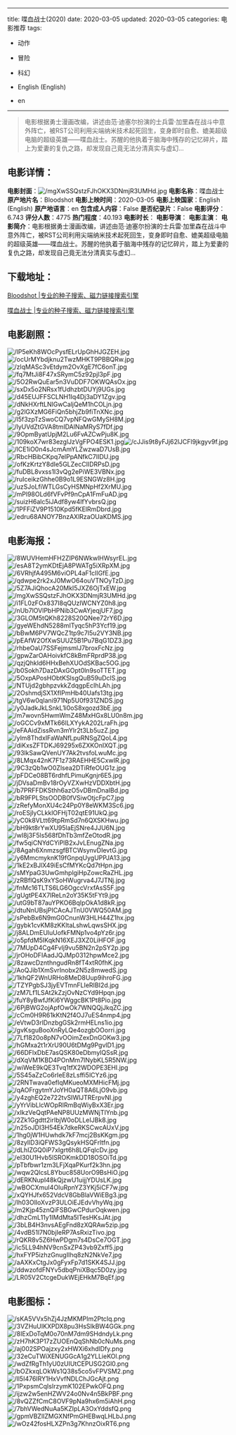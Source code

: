 
---
title: 喋血战士(2020)
date: 2020-03-05
updated: 2020-03-05
categories: 电影推荐
tags:
- 动作
- 冒险
- 科幻

- English (English)
- en
---


> 电影根据勇士漫画改编，讲述由范·迪塞尔扮演的士兵雷·加里森在战斗中意外阵亡，被RST公司利用尖端纳米技术起死回生，变身即时自愈、媲美超级电脑的超级英雄——喋血战士。苏醒的他执着于脑海中残存的记忆碎片，踏上为爱妻的复仇之路，却发现自己竟无法分清真实与虚幻...

## **电影详情**：

**电影封面**：<img src="https://image.tmdb.org/t/p/w200/mgXwSSQstzFJhOKX3DNmjR3UMHd.jpg" alt="/mgXwSSQstzFJhOKX3DNmjR3UMHd.jpg" title="/mgXwSSQstzFJhOKX3DNmjR3UMHd.jpg">
**电影名称**：喋血战士
**原产地片名**：Bloodshot
**电影上映时间**：2020-03-05
**电影上映国家**：English (English)
**原产地语言**：en
**包含成人内容**：False
**是否纪录片**：False
**电影评分**：6.743
**评分人数**：4775
**热门程度**：40.193
**电影时长**：
**电影导演**：
**电影主演**：
**电影简介**：电影根据勇士漫画改编，讲述由范·迪塞尔扮演的士兵雷·加里森在战斗中意外阵亡，被RST公司利用尖端纳米技术起死回生，变身即时自愈、媲美超级电脑的超级英雄——喋血战士。苏醒的他执着于脑海中残存的记忆碎片，踏上为爱妻的复仇之路，却发现自己竟无法分清真实与虚幻...

## **下载地址**：
[Bloodshot |专业的种子搜索、磁力链接搜索引擎](https://movie.amd794.com:2083/?search=Bloodshot&ordering=&mode=match_phrase&page_size=10&page=1)

[喋血战士 |专业的种子搜索、磁力链接搜索引擎](https://movie.amd794.com:2083/?search=%E5%96%8B%E8%A1%80%E6%88%98%E5%A3%AB&ordering=&mode=match_phrase&page_size=10&page=1)
 

## **电影剧照**：
<img src="https://image.tmdb.org/t/p/original/lP5eKh8WOcPysfELrUpGhHJGZEH.jpg" alt="/lP5eKh8WOcPysfELrUpGhHJGZEH.jpg" title="/lP5eKh8WOcPysfELrUpGhHJGZEH.jpg"><img src="https://image.tmdb.org/t/p/original/ocUrMYbdjknu2TwzMHKT9PBBQRw.jpg" alt="/ocUrMYbdjknu2TwzMHKT9PBBQRw.jpg" title="/ocUrMYbdjknu2TwzMHKT9PBBQRw.jpg"><img src="https://image.tmdb.org/t/p/original/zlqMASc3vEtdym2OvXgE7fC6onT.jpg" alt="/zlqMASc3vEtdym2OvXgE7fC6onT.jpg" title="/zlqMASc3vEtdym2OvXgE7fC6onT.jpg"><img src="https://image.tmdb.org/t/p/original/fq7MtJi8F47xSRymC5z92pjl3pF.jpg" alt="/fq7MtJi8F47xSRymC5z92pjl3pF.jpg" title="/fq7MtJi8F47xSRymC5z92pjl3pF.jpg"><img src="https://image.tmdb.org/t/p/original/5O2RwQuEar5n3VuDDF7OKWQAsOx.jpg" alt="/5O2RwQuEar5n3VuDDF7OKWQAsOx.jpg" title="/5O2RwQuEar5n3VuDDF7OKWQAsOx.jpg"><img src="https://image.tmdb.org/t/p/original/sxDx5o2NRsx1fUdhzbtDUYj9UGs.jpg" alt="/sxDx5o2NRsx1fUdhzbtDUYj9UGs.jpg" title="/sxDx5o2NRsx1fUdhzbtDUYj9UGs.jpg"><img src="https://image.tmdb.org/t/p/original/d45EUJFFSCLNH1Iq4Dj3aDY1Zgv.jpg" alt="/d45EUJFFSCLNH1Iq4Dj3aDY1Zgv.jpg" title="/d45EUJFFSCLNH1Iq4Dj3aDY1Zgv.jpg"><img src="https://image.tmdb.org/t/p/original/dNkHXrftLNlGwCaljQeM1hCOLjn.jpg" alt="/dNkHXrftLNlGwCaljQeM1hCOLjn.jpg" title="/dNkHXrftLNlGwCaljQeM1hCOLjn.jpg"><img src="https://image.tmdb.org/t/p/original/g2lGXzMG6FiQn5bhjZb9fiTnXNc.jpg" alt="/g2lGXzMG6FiQn5bhjZb9fiTnXNc.jpg" title="/g2lGXzMG6FiQn5bhjZb9fiTnXNc.jpg"><img src="https://image.tmdb.org/t/p/original/l5f3zpTzSwoCQ7vpNFQwGMySH8M.jpg" alt="/l5f3zpTzSwoCQ7vpNFQwGMySH8M.jpg" title="/l5f3zpTzSwoCQ7vpNFQwGMySH8M.jpg"><img src="https://image.tmdb.org/t/p/original/lyUVdZtGVA8tmIDAlNaMRyS7fDf.jpg" alt="/lyUVdZtGVA8tmIDAlNaMRyS7fDf.jpg" title="/lyUVdZtGVA8tmIDAlNaMRyS7fDf.jpg"><img src="https://image.tmdb.org/t/p/original/9OpmByatUpjM2Lu6FvAZCwPju8K.jpg" alt="/9OpmByatUpjM2Lu6FvAZCwPju8K.jpg" title="/9OpmByatUpjM2Lu6FvAZCwPju8K.jpg"><img src="https://image.tmdb.org/t/p/original/109koX7wr83ezglJzVgFPO4ESK1.jpg" alt="/109koX7wr83ezglJzVgFPO4ESK1.jpg" title="/109koX7wr83ezglJzVgFPO4ESK1.jpg"><img src="https://image.tmdb.org/t/p/original/cJJis9t8yFJj62lJCFl9jkgyv9f.jpg" alt="/cJJis9t8yFJj62lJCFl9jkgyv9f.jpg" title="/cJJis9t8yFJj62lJCFl9jkgyv9f.jpg"><img src="https://image.tmdb.org/t/p/original/lCE1iO0n4sJcmAmYLZwzwaD7UsB.jpg" alt="/lCE1iO0n4sJcmAmYLZwzwaD7UsB.jpg" title="/lCE1iO0n4sJcmAmYLZwzwaD7UsB.jpg"><img src="https://image.tmdb.org/t/p/original/RbcHBibCKpq7elPpANfkC7IIDU.jpg" alt="/RbcHBibCKpq7elPpANfkC7IIDU.jpg" title="/RbcHBibCKpq7elPpANfkC7IIDU.jpg"><img src="https://image.tmdb.org/t/p/original/ofKzKrtzY8dIe5GLZecClIDRPsD.jpg" alt="/ofKzKrtzY8dIe5GLZecClIDRPsD.jpg" title="/ofKzKrtzY8dIe5GLZecClIDRPsD.jpg"><img src="https://image.tmdb.org/t/p/original/fuDBL8vxss1I3vQg2ePiWE3VBNx.jpg" alt="/fuDBL8vxss1I3vQg2ePiWE3VBNx.jpg" title="/fuDBL8vxss1I3vQg2ePiWE3VBNx.jpg"><img src="https://image.tmdb.org/t/p/original/ruIceikzGhhe0B9o1L9ESNGWz8H.jpg" alt="/ruIceikzGhhe0B9o1L9ESNGWz8H.jpg" title="/ruIceikzGhhe0B9o1L9ESNGWz8H.jpg"><img src="https://image.tmdb.org/t/p/original/uzSJoLfiWTLGsCyHSMNpHf2XrMU.jpg" alt="/uzSJoLfiWTLGsCyHSMNpHf2XrMU.jpg" title="/uzSJoLfiWTLGsCyHSMNpHf2XrMU.jpg"><img src="https://image.tmdb.org/t/p/original/mPl98OLd6fVFvPf9nCpA1FmFuAD.jpg" alt="/mPl98OLd6fVFvPf9nCpA1FmFuAD.jpg" title="/mPl98OLd6fVFvPf9nCpA1FmFuAD.jpg"><img src="https://image.tmdb.org/t/p/original/suizH6alc5iJAdf8yw4lfYvbrsQ.jpg" alt="/suizH6alc5iJAdf8yw4lfYvbrsQ.jpg" title="/suizH6alc5iJAdf8yw4lfYvbrsQ.jpg"><img src="https://image.tmdb.org/t/p/original/1PFFiZV9P1510Kpd5fKElRmDbrd.jpg" alt="/1PFFiZV9P1510Kpd5fKElRmDbrd.jpg" title="/1PFFiZV9P1510Kpd5fKElRmDbrd.jpg"><img src="https://image.tmdb.org/t/p/original/edru68ANOY7BnzAXlRzaOUaKDMS.jpg" alt="/edru68ANOY7BnzAXlRzaOUaKDMS.jpg" title="/edru68ANOY7BnzAXlRzaOUaKDMS.jpg">

## **电影海报**：
<img src="https://image.tmdb.org/t/p/original/8WUVHemHFH2ZIP6NWkwlHWsyrEL.jpg" alt="/8WUVHemHFH2ZIP6NWkwlHWsyrEL.jpg" title="/8WUVHemHFH2ZIP6NWkwlHWsyrEL.jpg"><img src="https://image.tmdb.org/t/p/original/esA8T2ymKDtEjA8PWATg5iXRpXM.jpg" alt="/esA8T2ymKDtEjA8PWATg5iXRpXM.jpg" title="/esA8T2ymKDtEjA8PWATg5iXRpXM.jpg"><img src="https://image.tmdb.org/t/p/original/6VRhjfA495M6viOPL4aF1cIlGfE.jpg" alt="/6VRhjfA495M6viOPL4aF1cIlGfE.jpg" title="/6VRhjfA495M6viOPL4aF1cIlGfE.jpg"><img src="https://image.tmdb.org/t/p/original/qdwpe2rk2xJ0MwO64ouVTNOyTzD.jpg" alt="/qdwpe2rk2xJ0MwO64ouVTNOyTzD.jpg" title="/qdwpe2rk2xJ0MwO64ouVTNOyTzD.jpg"><img src="https://image.tmdb.org/t/p/original/5Z7AJiQhocA20MkI5JXZ6OjTxEW.jpg" alt="/5Z7AJiQhocA20MkI5JXZ6OjTxEW.jpg" title="/5Z7AJiQhocA20MkI5JXZ6OjTxEW.jpg"><img src="https://image.tmdb.org/t/p/original/mgXwSSQstzFJhOKX3DNmjR3UMHd.jpg" alt="/mgXwSSQstzFJhOKX3DNmjR3UMHd.jpg" title="/mgXwSSQstzFJhOKX3DNmjR3UMHd.jpg"><img src="https://image.tmdb.org/t/p/original/i1FL0zFOx837I8qQUzIWCNYZ0h8.jpg" alt="/i1FL0zFOx837I8qQUzIWCNYZ0h8.jpg" title="/i1FL0zFOx837I8qQUzIWCNYZ0h8.jpg"><img src="https://image.tmdb.org/t/p/original/nUb7lOVlPbHPNib3CwAYjeqjUF7.jpg" alt="/nUb7lOVlPbHPNib3CwAYjeqjUF7.jpg" title="/nUb7lOVlPbHPNib3CwAYjeqjUF7.jpg"><img src="https://image.tmdb.org/t/p/original/3GLOM5tQKh8228S20QNee72rY6D.jpg" alt="/3GLOM5tQKh8228S20QNee72rY6D.jpg" title="/3GLOM5tQKh8228S20QNee72rY6D.jpg"><img src="https://image.tmdb.org/t/p/original/gyeWEhdN5288mITyqc5hP3Ycf19.jpg" alt="/gyeWEhdN5288mITyqc5hP3Ycf19.jpg" title="/gyeWEhdN5288mITyqc5hP3Ycf19.jpg"><img src="https://image.tmdb.org/t/p/original/bBwM6PV7WQcZ1tp9c7l5u2VY3NB.jpg" alt="/bBwM6PV7WQcZ1tp9c7l5u2VY3NB.jpg" title="/bBwM6PV7WQcZ1tp9c7l5u2VY3NB.jpg"><img src="https://image.tmdb.org/t/p/original/pEAfW2OfXwSUUZ5B1Pu7BqG1DZ3.jpg" alt="/pEAfW2OfXwSUUZ5B1Pu7BqG1DZ3.jpg" title="/pEAfW2OfXwSUUZ5B1Pu7BqG1DZ3.jpg"><img src="https://image.tmdb.org/t/p/original/rhbeOaU7SSFejmsmlJ7broxFcNz.jpg" alt="/rhbeOaU7SSFejmsmlJ7broxFcNz.jpg" title="/rhbeOaU7SSFejmsmlJ7broxFcNz.jpg"><img src="https://image.tmdb.org/t/p/original/gpwZarOAHoivkfC8kBmFRprdP38.jpg" alt="/gpwZarOAHoivkfC8kBmFRprdP38.jpg" title="/gpwZarOAHoivkfC8kBmFRprdP38.jpg"><img src="https://image.tmdb.org/t/p/original/qzjQhkld6HHxBehXUOdSKBac5OG.jpg" alt="/qzjQhkld6HHxBehXUOdSKBac5OG.jpg" title="/qzjQhkld6HHxBehXUOdSKBac5OG.jpg"><img src="https://image.tmdb.org/t/p/original/b0Sokh7DazDAxGOpt0ln9soTTET.jpg" alt="/b0Sokh7DazDAxGOpt0ln9soTTET.jpg" title="/b0Sokh7DazDAxGOpt0ln9soTTET.jpg"><img src="https://image.tmdb.org/t/p/original/5OxpAPosHObtKSlsgQuB59uDclS.jpg" alt="/5OxpAPosHObtKSlsgQuB59uDclS.jpg" title="/5OxpAPosHObtKSlsgQuB59uDclS.jpg"><img src="https://image.tmdb.org/t/p/original/NTUjd2gbhpzvkkZdqgpEcIhLAh.jpg" alt="/NTUjd2gbhpzvkkZdqgpEcIhLAh.jpg" title="/NTUjd2gbhpzvkkZdqgpEcIhLAh.jpg"><img src="https://image.tmdb.org/t/p/original/2OshmdjSX1XfIPmHb40Uafs13tg.jpg" alt="/2OshmdjSX1XfIPmHb40Uafs13tg.jpg" title="/2OshmdjSX1XfIPmHb40Uafs13tg.jpg"><img src="https://image.tmdb.org/t/p/original/tgV6w0qIani971Np5U0f931ZNDS.jpg" alt="/tgV6w0qIani971Np5U0f931ZNDS.jpg" title="/tgV6w0qIani971Np5U0f931ZNDS.jpg"><img src="https://image.tmdb.org/t/p/original/y0JadkJkLSnkL1i0oS8xgozd3bE.jpg" alt="/y0JadkJkLSnkL1i0oS8xgozd3bE.jpg" title="/y0JadkJkLSnkL1i0oS8xgozd3bE.jpg"><img src="https://image.tmdb.org/t/p/original/m7wovn5HwmWmZ48MxHGx8LU0n8m.jpg" alt="/m7wovn5HwmWmZ48MxHGx8LU0n8m.jpg" title="/m7wovn5HwmWmZ48MxHGx8LU0n8m.jpg"><img src="https://image.tmdb.org/t/p/original/oGCCv9xMTk66lLXYykA202LraFh.jpg" alt="/oGCCv9xMTk66lLXYykA202LraFh.jpg" title="/oGCCv9xMTk66lLXYykA202LraFh.jpg"><img src="https://image.tmdb.org/t/p/original/eFAAidZissRvn3mYlr2t3Lb5uzZ.jpg" alt="/eFAAidZissRvn3mYlr2t3Lb5uzZ.jpg" title="/eFAAidZissRvn3mYlr2t3Lb5uzZ.jpg"><img src="https://image.tmdb.org/t/p/original/ylm8ThdxIFaWaNfLpuRNSgZQoL4.jpg" alt="/ylm8ThdxIFaWaNfLpuRNSgZQoL4.jpg" title="/ylm8ThdxIFaWaNfLpuRNSgZQoL4.jpg"><img src="https://image.tmdb.org/t/p/original/diKxsZFTDKJ69295x6ZXKOnIXQT.jpg" alt="/diKxsZFTDKJ69295x6ZXKOnIXQT.jpg" title="/diKxsZFTDKJ69295x6ZXKOnIXQT.jpg"><img src="https://image.tmdb.org/t/p/original/93lkSawQVenUY7Ak2tvsfoLwuMc.jpg" alt="/93lkSawQVenUY7Ak2tvsfoLwuMc.jpg" title="/93lkSawQVenUY7Ak2tvsfoLwuMc.jpg"><img src="https://image.tmdb.org/t/p/original/8LMqx42nK7F1z73RAEHHE5CxwIR.jpg" alt="/8LMqx42nK7F1z73RAEHHE5CxwIR.jpg" title="/8LMqx42nK7F1z73RAEHHE5CxwIR.jpg"><img src="https://image.tmdb.org/t/p/original/9C3zQb1wO0Zlsea2DTiRfeOUG1z.jpg" alt="/9C3zQb1wO0Zlsea2DTiRfeOUG1z.jpg" title="/9C3zQb1wO0Zlsea2DTiRfeOUG1z.jpg"><img src="https://image.tmdb.org/t/p/original/pFDCe08BT6rdhfLPimuKgnjr6E5.jpg" alt="/pFDCe08BT6rdhfLPimuKgnjr6E5.jpg" title="/pFDCe08BT6rdhfLPimuKgnjr6E5.jpg"><img src="https://image.tmdb.org/t/p/original/jDVsaDmBv18rOyVZXwHzVDDXbtH.jpg" alt="/jDVsaDmBv18rOyVZXwHzVDDXbtH.jpg" title="/jDVsaDmBv18rOyVZXwHzVDDXbtH.jpg"><img src="https://image.tmdb.org/t/p/original/b7PRFFDKSthh6azO5vDBmDnaIBd.jpg" alt="/b7PRFFDKSthh6azO5vDBmDnaIBd.jpg" title="/b7PRFFDKSthh6azO5vDBmDnaIBd.jpg"><img src="https://image.tmdb.org/t/p/original/bR9FPLStsOODB0fVSiwOtjcFpC7.jpg" alt="/bR9FPLStsOODB0fVSiwOtjcFpC7.jpg" title="/bR9FPLStsOODB0fVSiwOtjcFpC7.jpg"><img src="https://image.tmdb.org/t/p/original/zRefyMonXU4c24Pp0Y8eWKM3Sc6.jpg" alt="/zRefyMonXU4c24Pp0Y8eWKM3Sc6.jpg" title="/zRefyMonXU4c24Pp0Y8eWKM3Sc6.jpg"><img src="https://image.tmdb.org/t/p/original/roESjIyCLkklOFHjT02qtE91UkQ.jpg" alt="/roESjIyCLkklOFHjT02qtE91UkQ.jpg" title="/roESjIyCLkklOFHjT02qtE91UkQ.jpg"><img src="https://image.tmdb.org/t/p/original/yC0k8VLtt69tpRmSd7n6QXSKHwu.jpg" alt="/yC0k8VLtt69tpRmSd7n6QXSKHwu.jpg" title="/yC0k8VLtt69tpRmSd7n6QXSKHwu.jpg"><img src="https://image.tmdb.org/t/p/original/bH9kt8rYwXU95laEjSNre4JJU6N.jpg" alt="/bH9kt8rYwXU95laEjSNre4JJU6N.jpg" title="/bH9kt8rYwXU95laEjSNre4JJU6N.jpg"><img src="https://image.tmdb.org/t/p/original/wI8j3F5ls568fDhTb3mfZeOtodR.jpg" alt="/wI8j3F5ls568fDhTb3mfZeOtodR.jpg" title="/wI8j3F5ls568fDhTb3mfZeOtodR.jpg"><img src="https://image.tmdb.org/t/p/original/fw5qiCNYdCYiPlB2xJvLEnugZNa.jpg" alt="/fw5qiCNYdCYiPlB2xJvLEnugZNa.jpg" title="/fw5qiCNYdCYiPlB2xJvLEnugZNa.jpg"><img src="https://image.tmdb.org/t/p/original/8Agah6XnmzsgfBTCWsynvDIevtG.jpg" alt="/8Agah6XnmzsgfBTCWsynvDIevtG.jpg" title="/8Agah6XnmzsgfBTCWsynvDIevtG.jpg"><img src="https://image.tmdb.org/t/p/original/y6MmcmyknK19fGnpqUygUPPJA13.jpg" alt="/y6MmcmyknK19fGnpqUygUPPJA13.jpg" title="/y6MmcmyknK19fGnpqUygUPPJA13.jpg"><img src="https://image.tmdb.org/t/p/original/1kE2xBJlX49iEsCfMYKcQd7tHpn.jpg" alt="/1kE2xBJlX49iEsCfMYKcQd7tHpn.jpg" title="/1kE2xBJlX49iEsCfMYKcQd7tHpn.jpg"><img src="https://image.tmdb.org/t/p/original/sMYpaG3UwGmhplgiHpZowcRaZHL.jpg" alt="/sMYpaG3UwGmhplgiHpZowcRaZHL.jpg" title="/sMYpaG3UwGmhplgiHpZowcRaZHL.jpg"><img src="https://image.tmdb.org/t/p/original/zRBflQsK9xYSoHWugrva4J7JTNj.jpg" alt="/zRBflQsK9xYSoHWugrva4J7JTNj.jpg" title="/zRBflQsK9xYSoHWugrva4J7JTNj.jpg"><img src="https://image.tmdb.org/t/p/original/fnMc16TLTS6LG6OgccVrxfAsS5F.jpg" alt="/fnMc16TLTS6LG6OgccVrxfAsS5F.jpg" title="/fnMc16TLTS6LG6OgccVrxfAsS5F.jpg"><img src="https://image.tmdb.org/t/p/original/gUgtPE4X7lReLn2oY35K5tFYt9.jpg" alt="/gUgtPE4X7lReLn2oY35K5tFYt9.jpg" title="/gUgtPE4X7lReLn2oY35K5tFYt9.jpg"><img src="https://image.tmdb.org/t/p/original/utG9bT87auYPKO6BqIpOkA1d8kR.jpg" alt="/utG9bT87auYPKO6BqIpOkA1d8kR.jpg" title="/utG9bT87auYPKO6BqIpOkA1d8kR.jpg"><img src="https://image.tmdb.org/t/p/original/dtuNnUBsjPICAcAJTnU0VWQ50AM.jpg" alt="/dtuNnUBsjPICAcAJTnU0VWQ50AM.jpg" title="/dtuNnUBsjPICAcAJTnU0VWQ50AM.jpg"><img src="https://image.tmdb.org/t/p/original/sPebBx6N9mG0CnunW3HLH44Z1hx.jpg" alt="/sPebBx6N9mG0CnunW3HLH44Z1hx.jpg" title="/sPebBx6N9mG0CnunW3HLH44Z1hx.jpg"><img src="https://image.tmdb.org/t/p/original/gybk1cvKM8zKKltaLshwLqwsSHX.jpg" alt="/gybk1cvKM8zKKltaLshwLqwsSHX.jpg" title="/gybk1cvKM8zKKltaLshwLqwsSHX.jpg"><img src="https://image.tmdb.org/t/p/original/j8ALDmEUluUofkFMNp1vo4pYz6r.jpg" alt="/j8ALDmEUluUofkFMNp1vo4pYz6r.jpg" title="/j8ALDmEUluUofkFMNp1vo4pYz6r.jpg"><img src="https://image.tmdb.org/t/p/original/o5pfdM5IKqkN16XEJ3XZ0LiHFOF.jpg" alt="/o5pfdM5IKqkN16XEJ3XZ0LiHFOF.jpg" title="/o5pfdM5IKqkN16XEJ3XZ0LiHFOF.jpg"><img src="https://image.tmdb.org/t/p/original/7MUpD4Cg4FvIj9vu5BN2n2pSY2p.jpg" alt="/7MUpD4Cg4FvIj9vu5BN2n2pSY2p.jpg" title="/7MUpD4Cg4FvIj9vu5BN2n2pSY2p.jpg"><img src="https://image.tmdb.org/t/p/original/jrOHoDFIAadJQJMp0312hpwMce2.jpg" alt="/jrOHoDFIAadJQJMp0312hpwMce2.jpg" title="/jrOHoDFIAadJQJMp0312hpwMce2.jpg"><img src="https://image.tmdb.org/t/p/original/8zawcDznthngudRn8fT4xtR0fhK.jpg" alt="/8zawcDznthngudRn8fT4xtR0fhK.jpg" title="/8zawcDznthngudRn8fT4xtR0fhK.jpg"><img src="https://image.tmdb.org/t/p/original/AoQJib1XmSvrInobx2N5z8mwedS.jpg" alt="/AoQJib1XmSvrInobx2N5z8mwedS.jpg" title="/AoQJib1XmSvrInobx2N5z8mwedS.jpg"><img src="https://image.tmdb.org/t/p/original/1khQF2WnURHo8MeD8Uup9ihroFG.jpg" alt="/1khQF2WnURHo8MeD8Uup9ihroFG.jpg" title="/1khQF2WnURHo8MeD8Uup9ihroFG.jpg"><img src="https://image.tmdb.org/t/p/original/TZYPgbSJ3jyEVTmnFLIeRIBI2d.jpg" alt="/TZYPgbSJ3jyEVTmnFLIeRIBI2d.jpg" title="/TZYPgbSJ3jyEVTmnFLIeRIBI2d.jpg"><img src="https://image.tmdb.org/t/p/original/zM7Lf1LSAt2kZzjOvNzCYd9Hpqn.jpg" alt="/zM7Lf1LSAt2kZzjOvNzCYd9Hpqn.jpg" title="/zM7Lf1LSAt2kZzjOvNzCYd9Hpqn.jpg"><img src="https://image.tmdb.org/t/p/original/fuY8yBwfJfKi6YWggcBK1Pt8Pio.jpg" alt="/fuY8yBwfJfKi6YWggcBK1Pt8Pio.jpg" title="/fuY8yBwfJfKi6YWggcBK1Pt8Pio.jpg"><img src="https://image.tmdb.org/t/p/original/6PjBWG2ojApfOwOk7WNQQjJkqZC.jpg" alt="/6PjBWG2ojApfOwOk7WNQQjJkqZC.jpg" title="/6PjBWG2ojApfOwOk7WNQQjJkqZC.jpg"><img src="https://image.tmdb.org/t/p/original/cCm0H9R61kKtN2f4OJ7uES4nmp4.jpg" alt="/cCm0H9R61kKtN2f4OJ7uES4nmp4.jpg" title="/cCm0H9R61kKtN2f4OJ7uES4nmp4.jpg"><img src="https://image.tmdb.org/t/p/original/eVtwD3rlDnzbgGSk2rmHELns1io.jpg" alt="/eVtwD3rlDnzbgGSk2rmHELns1io.jpg" title="/eVtwD3rlDnzbgGSk2rmHELns1io.jpg"><img src="https://image.tmdb.org/t/p/original/gvKsguBooXnRyLQe4ozgbOOorri.jpg" alt="/gvKsguBooXnRyLQe4ozgbOOorri.jpg" title="/gvKsguBooXnRyLQe4ozgbOOorri.jpg"><img src="https://image.tmdb.org/t/p/original/7Lf1820o8pN7vOOimZexDnGOKw3.jpg" alt="/7Lf1820o8pN7vOOimZexDnGOKw3.jpg" title="/7Lf1820o8pN7vOOimZexDnGOKw3.jpg"><img src="https://image.tmdb.org/t/p/original/hGMxa2t1rXrU90U6tDMg9PgvlD1.jpg" alt="/hGMxa2t1rXrU90U6tDMg9PgvlD1.jpg" title="/hGMxa2t1rXrU90U6tDMg9PgvlD1.jpg"><img src="https://image.tmdb.org/t/p/original/66DFlxDbE7asQSK80eDbmylQSsR.jpg" alt="/66DFlxDbE7asQSK80eDbmylQSsR.jpg" title="/66DFlxDbE7asQSK80eDbmylQSsR.jpg"><img src="https://image.tmdb.org/t/p/original/dXqVM1KBD4POnMm7lNybKL5R5NW.jpg" alt="/dXqVM1KBD4POnMm7lNybKL5R5NW.jpg" title="/dXqVM1KBD4POnMm7lNybKL5R5NW.jpg"><img src="https://image.tmdb.org/t/p/original/wiWeE9kQE3Tvq1tfX2WDOPE3EHI.jpg" alt="/wiWeE9kQE3Tvq1tfX2WDOPE3EHI.jpg" title="/wiWeE9kQE3Tvq1tfX2WDOPE3EHI.jpg"><img src="https://image.tmdb.org/t/p/original/5S45aZzCo6rIeE8zLsffi5lCYz6.jpg" alt="/5S45aZzCo6rIeE8zLsffi5lCYz6.jpg" title="/5S45aZzCo6rIeE8zLsffi5lCYz6.jpg"><img src="https://image.tmdb.org/t/p/original/2RNTwava0efIqMKueoMXMHicFMj.jpg" alt="/2RNTwava0efIqMKueoMXMHicFMj.jpg" title="/2RNTwava0efIqMKueoMXMHicFMj.jpg"><img src="https://image.tmdb.org/t/p/original/qAOFrgytmYJoYH0aQT8A6LjO9vb.jpg" alt="/qAOFrgytmYJoYH0aQT8A6LjO9vb.jpg" title="/qAOFrgytmYJoYH0aQT8A6LjO9vb.jpg"><img src="https://image.tmdb.org/t/p/original/y4zghEQ2e722tvSIWlJTRErpvNI.jpg" alt="/y4zghEQ2e722tvSIWlJTRErpvNI.jpg" title="/y4zghEQ2e722tvSIWlJTRErpvNI.jpg"><img src="https://image.tmdb.org/t/p/original/yYrVibLlcWOpRIRmBqWiyBxX3Er.jpg" alt="/yYrVibLlcWOpRIRmBqWiyBxX3Er.jpg" title="/yYrVibLlcWOpRIRmBqWiyBxX3Er.jpg"><img src="https://image.tmdb.org/t/p/original/xIkzVeQqtPAeNP8UUzMWNjTIYnb.jpg" alt="/xIkzVeQqtPAeNP8UUzMWNjTIYnb.jpg" title="/xIkzVeQqtPAeNP8UUzMWNjTIYnb.jpg"><img src="https://image.tmdb.org/t/p/original/2Zk1Ggdtt2irIbjW0oDLLeIJBk8.jpg" alt="/2Zk1Ggdtt2irIbjW0oDLLeIJBk8.jpg" title="/2Zk1Ggdtt2irIbjW0oDLLeIJBk8.jpg"><img src="https://image.tmdb.org/t/p/original/n25oJDI3H54Ek7dkeRKSCwcAUxV.jpg" alt="/n25oJDI3H54Ek7dkeRKSCwcAUxV.jpg" title="/n25oJDI3H54Ek7dkeRKSCwcAUxV.jpg"><img src="https://image.tmdb.org/t/p/original/1hg0jW1HUwhdk7kF7mcj2BsKKgm.jpg" alt="/1hg0jW1HUwhdk7kF7mcj2BsKKgm.jpg" title="/1hg0jW1HUwhdk7kF7mcj2BsKKgm.jpg"><img src="https://image.tmdb.org/t/p/original/8zyllD3iQFWS3gQsykHSQFrltfn.jpg" alt="/8zyllD3iQFWS3gQsykHSQFrltfn.jpg" title="/8zyllD3iQFWS3gQsykHSQFrltfn.jpg"><img src="https://image.tmdb.org/t/p/original/dLhIZGQ0iP7xIgrt6h8LQFqlcDv.jpg" alt="/dLhIZGQ0iP7xIgrt6h8LQFqlcDv.jpg" title="/dLhIZGQ0iP7xIgrt6h8LQFqlcDv.jpg"><img src="https://image.tmdb.org/t/p/original/eI30U1Hvb5lSROKmkDD18OSOiTd.jpg" alt="/eI30U1Hvb5lSROKmkDD18OSOiTd.jpg" title="/eI30U1Hvb5lSROKmkDD18OSOiTd.jpg"><img src="https://image.tmdb.org/t/p/original/pTbfbwr1zm3LFjXqaPKurf2k3hn.jpg" alt="/pTbfbwr1zm3LFjXqaPKurf2k3hn.jpg" title="/pTbfbwr1zm3LFjXqaPKurf2k3hn.jpg"><img src="https://image.tmdb.org/t/p/original/wqw2QlcsL8Ybuc858UorO9BsHiO.jpg" alt="/wqw2QlcsL8Ybuc858UorO9BsHiO.jpg" title="/wqw2QlcsL8Ybuc858UorO9BsHiO.jpg"><img src="https://image.tmdb.org/t/p/original/dERKNupI48kQjzwU1uijjYDUsLK.jpg" alt="/dERKNupI48kQjzwU1uijjYDUsLK.jpg" title="/dERKNupI48kQjzwU1uijjYDUsLK.jpg"><img src="https://image.tmdb.org/t/p/original/wBOCXmuI4OIuRpnYZ3YKj5iCF7w.jpg" alt="/wBOCXmuI4OIuRpnYZ3YKj5iCF7w.jpg" title="/wBOCXmuI4OIuRpnYZ3YKj5iCF7w.jpg"><img src="https://image.tmdb.org/t/p/original/xQYHJfx652VdcV8GbBlaVWiEBg3.jpg" alt="/xQYHJfx652VdcV8GbBlaVWiEBg3.jpg" title="/xQYHJfx652VdcV8GbBlaVWiEBg3.jpg"><img src="https://image.tmdb.org/t/p/original/lh03OlIoXvzP3ULOiEJEdvVhyWq.jpg" alt="/lh03OlIoXvzP3ULOiEJEdvVhyWq.jpg" title="/lh03OlIoXvzP3ULOiEJEdvVhyWq.jpg"><img src="https://image.tmdb.org/t/p/original/m2Kjp45znQiFSBGwCPdurOqkwen.jpg" alt="/m2Kjp45znQiFSBGwCPdurOqkwen.jpg" title="/m2Kjp45znQiFSBGwCPdurOqkwen.jpg"><img src="https://image.tmdb.org/t/p/original/dhzCmL11y1IMdMta5lTesHKsJAt.jpg" alt="/dhzCmL11y1IMdMta5lTesHKsJAt.jpg" title="/dhzCmL11y1IMdMta5lTesHKsJAt.jpg"><img src="https://image.tmdb.org/t/p/original/3bLB4H3nvsAEgFnd8zXQRAw5zip.jpg" alt="/3bLB4H3nvsAEgFnd8zXQRAw5zip.jpg" title="/3bLB4H3nvsAEgFnd8zXQRAw5zip.jpg"><img src="https://image.tmdb.org/t/p/original/4vdB51l7N0bjIeRP7AsRxizTivo.jpg" alt="/4vdB51l7N0bjIeRP7AsRxizTivo.jpg" title="/4vdB51l7N0bjIeRP7AsRxizTivo.jpg"><img src="https://image.tmdb.org/t/p/original/rQKR8v5Z6HwPDgm7s4DsCe7OGT.jpg" alt="/rQKR8v5Z6HwPDgm7s4DsCe7OGT.jpg" title="/rQKR8v5Z6HwPDgm7s4DsCe7OGT.jpg"><img src="https://image.tmdb.org/t/p/original/ic5LL94hNV9cnSxZP43vb9Zxff5.jpg" alt="/ic5LL94hNV9cnSxZP43vb9Zxff5.jpg" title="/ic5LL94hNV9cnSxZP43vb9Zxff5.jpg"><img src="https://image.tmdb.org/t/p/original/hxFYP5izhzGnugIIhq8zN2NkVe7.jpg" alt="/hxFYP5izhzGnugIIhq8zN2NkVe7.jpg" title="/hxFYP5izhzGnugIIhq8zN2NkVe7.jpg"><img src="https://image.tmdb.org/t/p/original/aAXKxCtgJx0gFyxFp7d1SKK4SJJ.jpg" alt="/aAXKxCtgJx0gFyxFp7d1SKK4SJJ.jpg" title="/aAXKxCtgJx0gFyxFp7d1SKK4SJJ.jpg"><img src="https://image.tmdb.org/t/p/original/ddwzofdFNYv5dbqPniXBqc5D0zy.jpg" alt="/ddwzofdFNYv5dbqPniXBqc5D0zy.jpg" title="/ddwzofdFNYv5dbqPniXBqc5D0zy.jpg"><img src="https://image.tmdb.org/t/p/original/LR05V2CtcgeDukWEjEHkM7BqEf.jpg" alt="/LR05V2CtcgeDukWEjEHkM7BqEf.jpg" title="/LR05V2CtcgeDukWEjEHkM7BqEf.jpg">

## **电影图标**：
<img src="https://image.tmdb.org/t/p/original/sKA5VVx5hZj4JzMKMPIm2PtcIq.png" alt="/sKA5VVx5hZj4JzMKMPIm2PtcIq.png" title="/sKA5VVx5hZj4JzMKMPIm2PtcIq.png"><img src="https://image.tmdb.org/t/p/original/3VZHuUIKXPDX8pu3HsSIkBW4GGk.png" alt="/3VZHuUIKXPDX8pu3HsSIkBW4GGk.png" title="/3VZHuUIKXPDX8pu3HsSIkBW4GGk.png"><img src="https://image.tmdb.org/t/p/original/8IExDoTqM0o70nM7dm9SHdndyLk.png" alt="/8IExDoTqM0o70nM7dm9SHdndyLk.png" title="/8IExDoTqM0o70nM7dm9SHdndyLk.png"><img src="https://image.tmdb.org/t/p/original/zH7hK3P17zZUOEnQqShNb0cNuMs.png" alt="/zH7hK3P17zZUOEnQqShNb0cNuMs.png" title="/zH7hK3P17zZUOEnQqShNb0cNuMs.png"><img src="https://image.tmdb.org/t/p/original/aj002SPOajzxy2xHWXi6xhdlDfy.png" alt="/aj002SPOajzxy2xHWXi6xhdlDfy.png" title="/aj002SPOajzxy2xHWXi6xhdlDfy.png"><img src="https://image.tmdb.org/t/p/original/32eCuTWiXENUGGcA1g2YLLieKOl.png" alt="/32eCuTWiXENUGGcA1g2YLLieKOl.png" title="/32eCuTWiXENUGGcA1g2YLLieKOl.png"><img src="https://image.tmdb.org/t/p/original/wdZfRgTh1yU0zUIUtCEPUSG2Gl0.png" alt="/wdZfRgTh1yU0zUIUtCEPUSG2Gl0.png" title="/wdZfRgTh1yU0zUIUtCEPUSG2Gl0.png"><img src="https://image.tmdb.org/t/p/original/bOZkxqLOkWs1Q38s5co5vFPVSM2.png" alt="/bOZkxqLOkWs1Q38s5co5vFPVSM2.png" title="/bOZkxqLOkWs1Q38s5co5vFPVSM2.png"><img src="https://image.tmdb.org/t/p/original/ll5I476IRY1HxVvfNDLChJGcAjt.png" alt="/ll5I476IRY1HxVvfNDLChJGcAjt.png" title="/ll5I476IRY1HxVvfNDLChJGcAjt.png"><img src="https://image.tmdb.org/t/p/original/1PxpsmCqIslrzymK102EPwkOFQ.png" alt="/1PxpsmCqIslrzymK102EPwkOFQ.png" title="/1PxpsmCqIslrzymK102EPwkOFQ.png"><img src="https://image.tmdb.org/t/p/original/ijzw2w5enHZWV24o0Nv4n5BkPBF.png" alt="/ijzw2w5enHZWV24o0Nv4n5BkPBF.png" title="/ijzw2w5enHZWV24o0Nv4n5BkPBF.png"><img src="https://image.tmdb.org/t/p/original/8vQZZfCmC8OVF9pNa9hx6m5iAhH.png" alt="/8vQZZfCmC8OVF9pNa9hx6m5iAhH.png" title="/8vQZZfCmC8OVF9pNa9hx6m5iAhH.png"><img src="https://image.tmdb.org/t/p/original/7bhVWedNuAa5KZIpLA3OxYddsfQ.png" alt="/7bhVWedNuAa5KZIpLA3OxYddsfQ.png" title="/7bhVWedNuAa5KZIpLA3OxYddsfQ.png"><img src="https://image.tmdb.org/t/p/original/gpmVBZlIZMGXNfPmGHEBwqLHLbJ.png" alt="/gpmVBZlIZMGXNfPmGHEBwqLHLbJ.png" title="/gpmVBZlIZMGXNfPmGHEBwqLHLbJ.png"><img src="https://image.tmdb.org/t/p/original/wOz42fosHLXZPn3g7KhnzOixRT6.png" alt="/wOz42fosHLXZPn3g7KhnzOixRT6.png" title="/wOz42fosHLXZPn3g7KhnzOixRT6.png">
